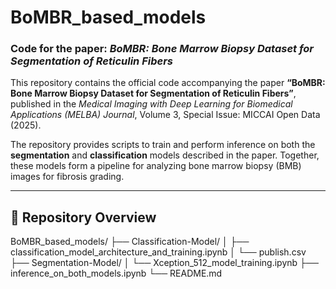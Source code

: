 # BoMBR_based_models
### Code for the paper: *BoMBR: Bone Marrow Biopsy Dataset for Segmentation of Reticulin Fibers*

This repository contains the official code accompanying the paper **“BoMBR: Bone Marrow Biopsy Dataset for Segmentation of Reticulin Fibers”**, published in the *Medical Imaging with Deep Learning for Biomedical Applications (MELBA) Journal*, Volume 3, Special Issue: MICCAI Open Data (2025).

The repository provides scripts to train and perform inference on both the **segmentation** and **classification** models described in the paper. Together, these models form a pipeline for analyzing bone marrow biopsy (BMB) images for fibrosis grading.

---

## 🧬 Repository Overview

BoMBR_based_models/
├── Classification-Model/
│   ├── classification_model_architecture_and_training.ipynb
│   └── publish.csv
├── Segmentation-Model/
│   └── Xception_512_model_training.ipynb
├── inference_on_both_models.ipynb
└── README.md
